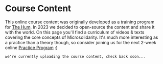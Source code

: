 # Course Content

This online course content was originally developed as a training program for [The Hum](http://thehum.org). In 2023 we decided to open-source the content and share it with the world. On this page you'll find a curriculum of videos & texts covering the core concepts of Microsolidarity. It's much more interesting as a practice than a theory though, so consider joining us for the next 2-week online [Practice Program](./) :)

```
we're currently uploading the course content, check back soon...
```



&#x20;

